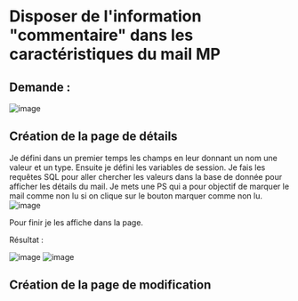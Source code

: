 # Disposer de l'information "commentaire" dans les caractéristiques du mail MP

## Demande :

![image](https://github.com/MathisCastell/Stage-Disposer-de-l-information-commentaire-dans-les-caracteristiques-du-mail-MP/assets/148212506/75dcc596-d765-4874-9449-641b2f8eb792)

## Création de la page de détails

Je défini dans un premier temps les champs en leur donnant un nom une valeur et un type.
Ensuite je défini les variables de session.
Je fais les requêtes SQL pour aller chercher les valeurs dans la base de donnée pour afficher les détails du mail.
Je mets une PS qui a pour objectif de marquer le mail comme non lu si on clique sur le bouton marquer comme non lu. ![image](https://github.com/MathisCastell/Stage-Disposer-de-l-information-commentaire-dans-les-caracteristiques-du-mail-MP/assets/148212506/42bd7ee7-ddaa-4d7e-889a-52c1033a71b5)

Pour finir je les affiche dans la page.

Résultat :

![image](https://github.com/MathisCastell/Stage-Disposer-de-l-information-commentaire-dans-les-caracteristiques-du-mail-MP/assets/148212506/bcbdde9f-aea1-40d0-ad1f-1c95a52ebd38)
![image](https://github.com/MathisCastell/Stage-Disposer-de-l-information-commentaire-dans-les-caracteristiques-du-mail-MP/assets/148212506/322821bc-77ee-4fb8-97b5-2fc5a51b7a8d)



## Création de la page de modification 

